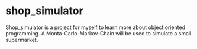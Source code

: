 # shop_simulator
Shop_simulator is a project for myself to learn more about object oriented programming. A Monta-Carlo-Markov-Chain will be used to simulate a small supermarket.
